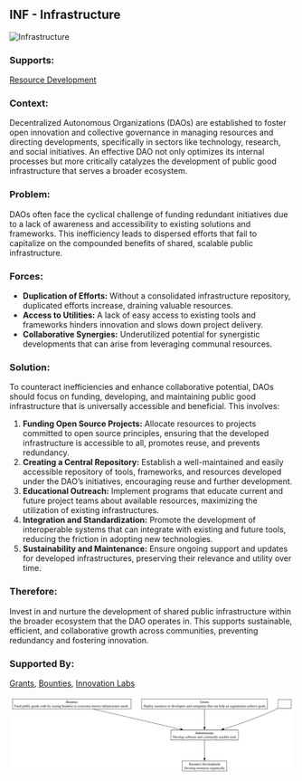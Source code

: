## INF - Infrastructure

![Infrastructure](./output/illustration/infrastructure_illustration_v3.png)

### Supports:

[Resource Development](./resource_development.html)

### Context:

Decentralized Autonomous Organizations (DAOs) are established to foster open innovation and collective governance in managing resources and directing developments, specifically in sectors like technology, research, and social initiatives. An effective DAO not only optimizes its internal processes but more critically catalyzes the development of public good infrastructure that serves a broader ecosystem.

### Problem:

DAOs often face the cyclical challenge of funding redundant initiatives due to a lack of awareness and accessibility to existing solutions and frameworks. This inefficiency leads to dispersed efforts that fail to capitalize on the compounded benefits of shared, scalable public infrastructure.

### Forces:

- **Duplication of Efforts:** Without a consolidated infrastructure repository, duplicated efforts increase, draining valuable resources.
- **Access to Utilities:** A lack of easy access to existing tools and frameworks hinders innovation and slows down project delivery.
- **Collaborative Synergies:** Underutilized potential for synergistic developments that can arise from leveraging communal resources.

### Solution:

To counteract inefficiencies and enhance collaborative potential, DAOs should focus on funding, developing, and maintaining public good infrastructure that is universally accessible and beneficial. This involves:

1. **Funding Open Source Projects:** Allocate resources to projects committed to open source principles, ensuring that the developed infrastructure is accessible to all, promotes reuse, and prevents redundancy.
2. **Creating a Central Repository:** Establish a well-maintained and easily accessible repository of tools, frameworks, and resources developed under the DAO’s initiatives, encouraging reuse and further development.
3. **Educational Outreach:** Implement programs that educate current and future project teams about available resources, maximizing the utilization of existing infrastructures.
4. **Integration and Standardization:** Promote the development of interoperable systems that can integrate with existing and future tools, reducing the friction in adopting new technologies.
5. **Sustainability and Maintenance:** Ensure ongoing support and updates for developed infrastructures, preserving their relevance and utility over time.

### Therefore:

Invest in and nurture the development of shared public infrastructure within the broader ecosystem that the DAO operates in. This supports sustainable, efficient, and collaborative growth across communities, preventing redundancy and fostering innovation.

### Supported By:

[Grants](./grants.html), [Bounties](./bounties.html), [Innovation Labs](./innovation_labs.html)

![Infrastructure](./output/infrastructure_specific_graph_v3.png)